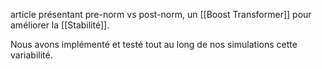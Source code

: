 article présentant pre-norm vs post-norm, un [[Boost Transformer]] pour améliorer la [[Stabilité]]. 

Nous avons implémenté et testé tout au long de nos simulations cette variabilité.